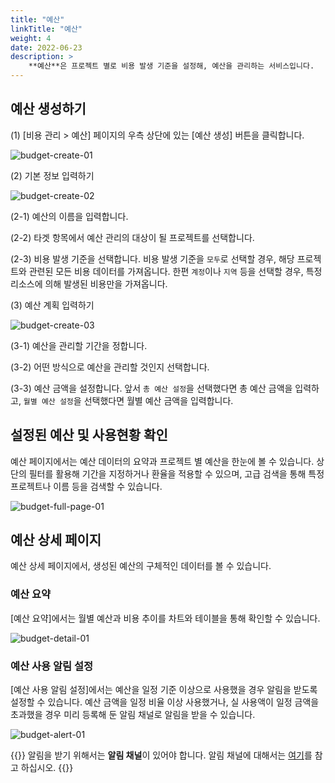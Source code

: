 ```yaml
---
title: "예산"
linkTitle: "예산"
weight: 4
date: 2022-06-23
description: >
    **예산**은 프로젝트 별로 비용 발생 기준을 설정해, 예산을 관리하는 서비스입니다.
---
```


## 예산 생성하기
(1) [비용 관리 > 예산] 페이지의 우측 상단에 있는 [예산 생성] 버튼을 클릭합니다.

![budget-create-01](/ko/docs/guides/cost-explorer/budget-img/budget-create-01.png)

(2) 기본 정보 입력하기

![budget-create-02](/ko/docs/guides/cost-explorer/budget-img/budget-create-02.png)

(2-1) 예산의 이름을 입력합니다.

(2-2) 타겟 항목에서 예산 관리의 대상이 될 프로젝트를 선택합니다.

(2-3) 비용 발생 기준을 선택합니다. 비용 발생 기준을 `모두`로 선택할 경우, 해당 프로젝트와 관련된 모든 비용 데이터를 가져옵니다. 한편 `계정`이나 `지역` 등을 선택할 경우, 특정 리소스에 의해 발생된 비용만을 가져옵니다.

(3) 예산 계획 입력하기

![budget-create-03](/ko/docs/guides/cost-explorer/budget-img/budget-create-03.png)

(3-1) 예산을 관리할 기간을 정합니다.

(3-2) 어떤 방식으로 예산을 관리할 것인지 선택합니다.

(3-3) 예산 금액을 설정합니다. 앞서 `총 예산 설정`을 선택했다면 총 예산 금액을 입력하고, `월별 예산 설정`을 선택했다면 월별 예산 금액을 입력합니다.

## 설정된 예산 및 사용현황 확인
예산 페이지에서는 예산 데이터의 요약과 프로젝트 별 예산을 한눈에 볼 수 있습니다. 상단의 필터를 활용해 기간을 지정하거나 환율을 적용할 수 있으며, 고급 검색을 통해 특정 프로젝트나 이름 등을 검색할 수 있습니다.

![budget-full-page-01](/ko/docs/guides/cost-explorer/budget-img/budget-full-page-01.png)

## 예산 상세 페이지
예산 상세 페이지에서, 생성된 예산의 구체적인 데이터를 볼 수 있습니다.

### 예산 요약
[예산 요약]에서는 월별 예산과 비용 추이를 차트와 테이블을 통해 확인할 수 있습니다.

![budget-detail-01](/ko/docs/guides/cost-explorer/budget-img/budget-detail-01.png)

### 예산 사용 알림 설정
[예산 사용 알림 설정]에서는 예산을 일정 기준 이상으로 사용했을 경우 알림을 받도록 설정할 수 있습니다. 예산 금액을 일정 비율 이상 사용했거나, 실 사용액이 일정 금액을 초과했을 경우 미리 등록해 둔 알림 채널로 알림을 받을 수 있습니다.

![budget-alert-01](/ko/docs/guides/cost-explorer/budget-img/budget-alert-01.png)

{{<alert>}}
알림을 받기 위해서는 **알림 채널**이 있어야 합니다. 알림 채널에 대해서는 [여기](/ko/docs/guides/my-page/notification-channel/)를 참고 하십시오.
{{</alert>}}

